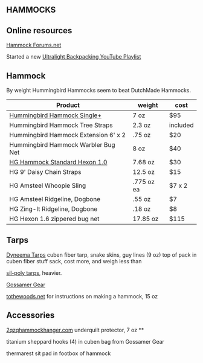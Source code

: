 ## HAMMOCKS

## Online resources

[Hammock Forums.net](https://www.hammockforums.net)

Started a new [Ultralight Backpacking YouTube Playlist](https://www.youtube.com/playlist?list=PLiSIio-GNWPds4JnxD_VzYtpf8B5aiCiP)


## Hammock

By weight Hummingbird Hammocks seem to beat DutchMade Hammocks.

Product | weight | cost
---------------------------- | -------- | --------
[Hummingbird Hammock Single+](https://hummingbirdhammocks.com) | 7 oz | $95
Hummingbird Hammock Tree Straps | 2.3 oz | included
Hummingbird Hammock Extension 6' x 2 | .75 oz | $20
Hummingbird Hammock Warbler Bug Net | 8 oz | $40
[HG Hammock Standard Hexon 1.0](https://www.hammockgear.com/standard-hammock-dark-olive-hexon-1-0/) | 7.68 oz | $30
HG 9' Daisy Chain Straps | 12.5 oz | $15
HG Amsteel Whoopie Sling | .775 oz ea | $7 x 2
HG Amsteel Ridgeline, Dogbone | .55 oz | $7 
HG Zing-It Ridgeline, Dogbone | .18 oz | $8
HG Hexon 1.6 zippered bug net| 17.85 oz | $115


## Tarps

[Dyneema Tarps](https://www.hammockgear.com/dyneema-fiber-standard-tarp-with-doors/) cuben fiber tarp, snake skins, guy lines (9 oz) top of pack in cuben fiber stuff sack, cost more, and weigh less than 

[sil-poly tarps](https://hummingbirdhammocks.com/shop/pelican-rain-tarp/), heavier. 

[Gossamer Gear](https://www.gossamergear.com)

[tothewoods.net](www.tothewoods.net) for instructions on making a hammock, 15 oz


## Accessories

[2qzqhammockhanger.com](https://www.2qzqhammockhanger.com/product/underquilt-protector-for-wb-xlcwooki-uq/) underquilt protector, 7 oz **

titanium sheppard hooks (4) in 
cuben bag from Gossamer Gear

thermarest sit pad in footbox of hammock


